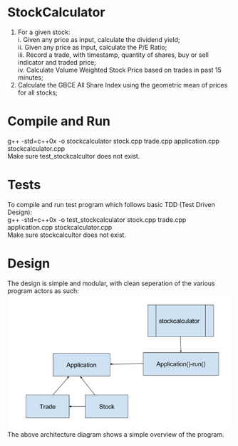 # StockCalculator
1) For a given stock:<br>
  i. Given any price as input, calculate the dividend yield;<br>
  ii. Given any price as input, calculate the P/E Ratio;<br>
  iii. Record a trade, with timestamp, quantity of shares, buy or sell indicator and traded price;<br>
  iv. Calculate Volume Weighted Stock Price based on trades in past 15 minutes;<br>
2) Calculate the GBCE All Share Index using the geometric mean of prices for all stocks;<br>

# Compile and Run
g++ -std=c++0x -o stockcalculator stock.cpp trade.cpp application.cpp stockcalculator.cpp<br>
Make sure test_stockcalcultor does not exist.

# Tests
To compile and run test program which follows basic TDD (Test Driven Design):<br>
g++ -std=c++0x -o test_stockcalculator stock.cpp trade.cpp application.cpp stockcalculator.cpp<br>
Make sure stockcalcultor does not exist.

# Design
The design is simple and modular, with clean seperation of the various program actors as such:
![](https://github.com/marchesir/StockCalculator/blob/master/res/StockCalculatorArch.png)<br>
The above architecture diagram shows a simple overview of the program.







